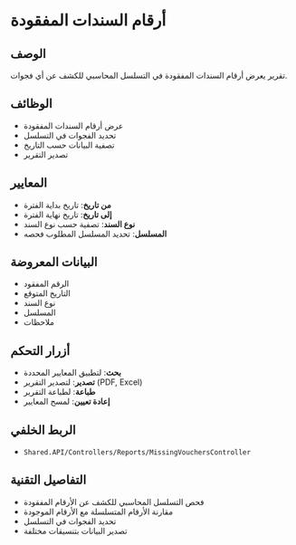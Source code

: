 # أرقام السندات المفقودة

## الوصف
تقرير يعرض أرقام السندات المفقودة في التسلسل المحاسبي للكشف عن أي فجوات.

## الوظائف
- عرض أرقام السندات المفقودة
- تحديد الفجوات في التسلسل
- تصفية البيانات حسب التاريخ
- تصدير التقرير

## المعايير
- **من تاريخ**: تاريخ بداية الفترة
- **إلى تاريخ**: تاريخ نهاية الفترة
- **نوع السند**: تصفية حسب نوع السند
- **المسلسل**: تحديد المسلسل المطلوب فحصه

## البيانات المعروضة
- الرقم المفقود
- التاريخ المتوقع
- نوع السند
- المسلسل
- ملاحظات

## أزرار التحكم
- **بحث**: لتطبيق المعايير المحددة
- **تصدير**: لتصدير التقرير (PDF, Excel)
- **طباعة**: لطباعة التقرير
- **إعادة تعيين**: لمسح المعايير

## الربط الخلفي
- `Shared.API/Controllers/Reports/MissingVouchersController`

## التفاصيل التقنية
- فحص التسلسل المحاسبي للكشف عن الأرقام المفقودة
- مقارنة الأرقام المتسلسلة مع الأرقام الموجودة
- تحديد الفجوات في التسلسل
- تصدير البيانات بتنسيقات مختلفة
